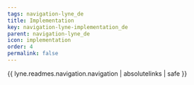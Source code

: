 ```yaml
---
tags: navigation-lyne_de
title: Implementation
key: navigation-lyne-implementation_de
parent: navigation-lyne_de
icon: implementation
order: 4
permalink: false  
---
```

{{ lyne.readmes.navigation.navigation | absolutelinks | safe }}


